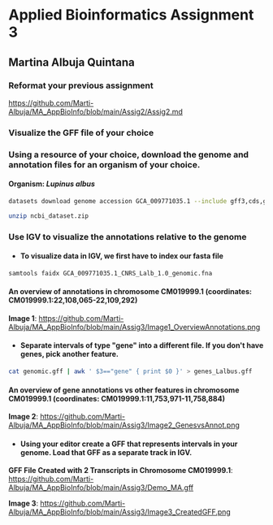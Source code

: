 # Applied Bioinformatics Assignment 3
## Martina Albuja Quintana

### Reformat your previous assignment

https://github.com/Marti-Albuja/MA_AppBioInfo/blob/main/Assig2/Assig2.md

### Visualize the GFF file of your choice

### Using a resource of your choice, download the genome and annotation files for an organism of your choice.

#### Organism: *Lupinus albus*

```bash
datasets download genome accession GCA_009771035.1 --include gff3,cds,genome

unzip ncbi_dataset.zip
```

### Use IGV to visualize the annotations relative to the genome

* #### To visualize data in IGV, we first have to index our fasta file

```bash
samtools faidx GCA_009771035.1_CNRS_Lalb_1.0_genomic.fna 
```
#### An overview of annotations in chromosome CM019999.1 (coordinates: CM019999.1:22,108,065-22,109,292) 

**Image 1**: https://github.com/Marti-Albuja/MA_AppBioInfo/blob/main/Assig3/Image1_OverviewAnnotations.png

* #### Separate intervals of type "gene" into a different file. If you don't have genes, pick another feature.

```bash
cat genomic.gff | awk ' $3=="gene" { print $0 }' > genes_Lalbus.gff
```
#### An overview of gene annotations vs other features in chromosome CM019999.1 (coordinates: CM019999.1:11,753,971-11,758,884) 

**Image 2**: https://github.com/Marti-Albuja/MA_AppBioInfo/blob/main/Assig3/Image2_GenesvsAnnot.png

* #### Using your editor create a GFF that represents intervals in your genome. Load that GFF as a separate track in IGV.

**GFF File Created with 2 Transcripts in Chromosome CM019999.1**: https://github.com/Marti-Albuja/MA_AppBioInfo/blob/main/Assig3/Demo_MA.gff

**Image 3**: https://github.com/Marti-Albuja/MA_AppBioInfo/blob/main/Assig3/Image3_CreatedGFF.png

